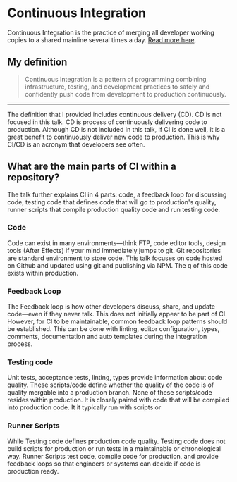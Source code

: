 # Continuous Integration

Continuous Integration is the practice of merging all developer working copies to a shared mainline several times a day. [Read more here](https://en.wikipedia.org/wiki/Continuous_integration).

## My definition

> Continuous Integration is a pattern of programming combining infrastructure, testing, and development practices to safely and confidently push code from development to production continuously.

----

The definition that I provided includes continuous delivery (CD). CD is not focused in this talk. CD is process of continuously delivering code to production. Although CD is not included in this talk, if CI is done well, it is a great benefit to continuously deliver new code to production. This is why CI/CD is an acronym that developers see often.

## What are the main parts of CI within a repository?

The talk further explains CI in 4 parts: code, a feedback loop for discussing code, testing code that defines code that will go to production's quality, runner scripts that compile production quality code and run testing code.

### Code

Code can exist in many environments—think FTP, code editor tools, design tools (After Effects) if your mind immediately jumps to git. Git repositories are standard environment to store code. This talk focuses on code hosted on Github and updated using git and publishing via NPM. The q of this code exists within production.

### Feedback Loop

The Feedback loop is how other developers discuss, share, and update code—even if they never talk. This does not initially appear to be part of CI. However, for CI to be maintainable, common feedback loop patterns should be established. This can be done with linting, editor configuration, types, comments, documentation and auto templates during the integration process.

### Testing code

Unit tests, acceptance tests, linting, types provide information about code quality. These scripts/code define whether the quality of the code is of quality mergable into a production branch. None of these scripts/code resides within production. It is closely paired with code that will be compiled into production code. It it typically run with scripts or

### Runner Scripts

While Testing code defines production code quality. Testing code does not build scripts for production or run tests in a maintainable or chronological way. Runner Scripts test code, compile code for production, and provide feedback loops so that engineers or systems can decide if code is production ready.
